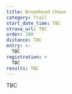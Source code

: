 ```yaml
---
title: Broomhead Chase
category: Trail
start_date_time: TBC
strava_url: TBC
order: 100
distance: TBC
entry: >-
  TBC
registration: >
  TBC
results: TBC
---
```


TBC

